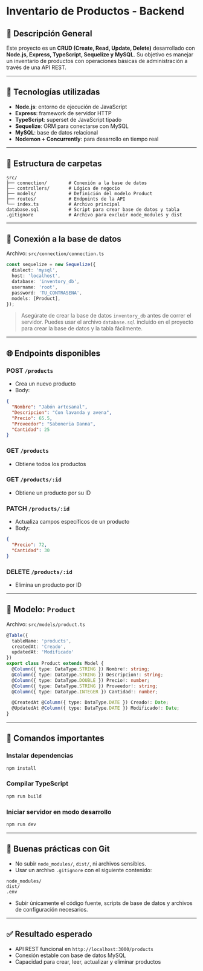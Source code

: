 # Inventario de Productos - Backend 

## 🚀 Descripción General
Este proyecto es un **CRUD (Create, Read, Update, Delete)** desarrollado con **Node.js, Express, TypeScript, Sequelize y MySQL**. Su objetivo es manejar un inventario de productos con operaciones básicas de administración a través de una API REST.

---

## 🤖 Tecnologías utilizadas
- **Node.js**: entorno de ejecución de JavaScript
- **Express**: framework de servidor HTTP
- **TypeScript**: superset de JavaScript tipado
- **Sequelize**: ORM para conectarse con MySQL
- **MySQL**: base de datos relacional
- **Nodemon + Concurrently**: para desarrollo en tiempo real

---

## 📂 Estructura de carpetas
```
src/
├── connection/        # Conexión a la base de datos
├── controllers/       # Lógica de negocio
├── models/            # Definición del modelo Product
├── routes/            # Endpoints de la API
└── index.ts           # Archivo principal
database.sql           # Script para crear base de datos y tabla
.gitignore             # Archivo para excluir node_modules y dist
```

---

## 🔗 Conexión a la base de datos
Archivo: `src/connection/connection.ts`

```ts
const sequelize = new Sequelize({
  dialect: 'mysql',
  host: 'localhost',
  database: 'inventory_db',
  username: 'root',
  password: 'TU_CONTRASENA',
  models: [Product],
});
```

> Asegúrate de crear la base de datos `inventory_db` antes de correr el servidor. Puedes usar el archivo `database.sql` incluido en el proyecto para crear la base de datos y la tabla fácilmente.

---

## 🌐 Endpoints disponibles

### POST `/products`
- Crea un nuevo producto
- Body:
```json
{
  "Nombre": "Jabón artesanal",
  "Descripcion": "Con lavanda y avena",
  "Precio": 65.5,
  "Proveedor": "Saboneria Danna",
  "Cantidad": 25
}
```

### GET `/products`
- Obtiene todos los productos

### GET `/products/:id`
- Obtiene un producto por su ID

### PATCH `/products/:id`
- Actualiza campos específicos de un producto
- Body:
```json
{
  "Precio": 72,
  "Cantidad": 30
}
```

### DELETE `/products/:id`
- Elimina un producto por ID

---

## 📃 Modelo: `Product`
Archivo: `src/models/product.ts`

```ts
@Table({
  tableName: 'products',
  createdAt: 'Creado',
  updatedAt: 'Modificado'
})
export class Product extends Model {
  @Column({ type: DataType.STRING }) Nombre!: string;
  @Column({ type: DataType.STRING }) Descripcion!: string;
  @Column({ type: DataType.DOUBLE }) Precio!: number;
  @Column({ type: DataType.STRING }) Proveedor!: string;
  @Column({ type: DataType.INTEGER }) Cantidad!: number;

  @CreatedAt @Column({ type: DataType.DATE }) Creado!: Date;
  @UpdatedAt @Column({ type: DataType.DATE }) Modificado!: Date;
}
```

---

## 📝 Comandos importantes

### Instalar dependencias
```bash
npm install
```

### Compilar TypeScript
```bash
npm run build
```

### Iniciar servidor en modo desarrollo
```bash
npm run dev
```

---

## 📌 Buenas prácticas con Git
- No subir `node_modules/`, `dist/`, ni archivos sensibles.
- Usar un archivo `.gitignore` con el siguiente contenido:

```
node_modules/
dist/
.env
```

- Subir únicamente el código fuente, scripts de base de datos y archivos de configuración necesarios.

---

## ✅ Resultado esperado
- API REST funcional en `http://localhost:3000/products`
- Conexión estable con base de datos MySQL
- Capacidad para crear, leer, actualizar y eliminar productos



